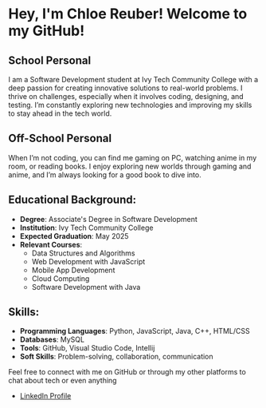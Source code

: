 # Hey, I'm Chloe Reuber! Welcome to my GitHub!

## School Personal
I am a Software Development student at Ivy Tech Community College with a deep passion for creating innovative solutions to real-world problems. I thrive on challenges, especially when it involves coding, designing, and testing. I’m constantly exploring new technologies and improving my skills to stay ahead in the tech world.

## Off-School Personal
When I’m not coding, you can find me gaming on PC, watching anime in my room, or reading books. I enjoy exploring new worlds through gaming and anime, and I’m always looking for a good book to dive into.


## Educational Background:
- **Degree**: Associate's Degree in Software Development
- **Institution**: Ivy Tech Community College
- **Expected Graduation**: May 2025
- **Relevant Courses**:
  - Data Structures and Algorithms
  - Web Development with JavaScript
  - Mobile App Development
  - Cloud Computing
  - Software Development with Java

## Skills:
- **Programming Languages**: Python, JavaScript, Java, C++, HTML/CSS
- **Databases**: MySQL
- **Tools**: GitHub, Visual Studio Code, Intellij
- **Soft Skills**: Problem-solving, collaboration, communication

Feel free to connect with me on GitHub or through my other platforms to chat about tech or even anything
- [LinkedIn Profile](https://www.linkedin.com/in/chloe-reuber-a28a69296/)
